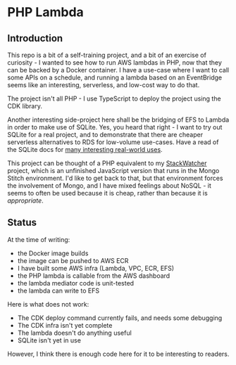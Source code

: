 PHP Lambda
===

Introduction
---

This repo is a bit of a self-training project, and a bit of an exercise of curiosity - I wanted to see how
to run AWS lambdas in PHP, now that they can be backed by a Docker container. I have a use-case where I
want to call some APIs on a schedule, and running a lambda based on an EventBridge seems like an interesting,
serverless, and low-cost way to do that.

The project isn't all PHP - I use TypeScript to deploy the project using the CDK library.

Another interesting side-project here shall be the bridging of EFS to Lambda in order to make use of SQLite.
Yes, you heard that right - I want to try out SQLite for a real project, and to demonstrate that there are
cheaper serverless alternatives to RDS for low-volume use-cases. Have a read of the SQLite docs for
[many interesting real-world uses](https://sqlite.org/whentouse.html).

This project can be thought of a PHP equivalent to my [StackWatcher](https://github.com/halfer/stackwatcher)
project, which is an unfinished JavaScript version that runs in the Mongo Stitch environment. I'd like to get
back to that, but that environment forces the involvement of Mongo, and I have mixed feelings about NoSQL - it
seems to often be used because it is cheap, rather than because it is _appropriate_.

Status
---

At the time of writing:

* the Docker image builds
* the image can be pushed to AWS ECR
* I have built some AWS infra (Lambda, VPC, ECR, EFS)
* the PHP lambda is callable from the AWS dashboard
* the lambda mediator code is unit-tested
* the lambda can write to EFS

Here is what does not work:

* The CDK deploy command currently fails, and needs some debugging
* The CDK infra isn't yet complete
* The lambda doesn't do anything useful
* SQLite isn't yet in use

However, I think there is enough code here for it to be interesting to readers.
